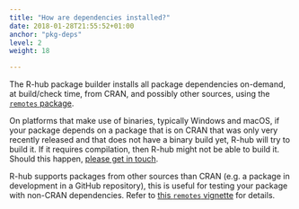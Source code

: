 ```yaml
---
title: "How are dependencies installed?"
date: 2018-01-28T21:55:52+01:00
anchor: "pkg-deps"
level: 2
weight: 18

---
```


The R-hub package builder installs all package dependencies on-demand, at build/check time, from CRAN,
and possibly other sources, using the [`remotes` package](https://remotes.r-lib.org/). 

On platforms that make use of binaries, typically Windows and macOS, if your package depends on a package that is on CRAN that was only very recently released and that does not have a binary build yet, R-hub will try to build it. If it requires compilation,
then R-hub might not be able to build it. Should this happen, [please get in touch](#pkg-dev-help).

R-hub supports packages from other sources than CRAN (e.g. a package in development in a GitHub repository), this is useful for
testing your package with non-CRAN dependencies. Refer to [this `remotes` vignette](https://remotes.r-lib.org/articles/dependencies.html) for
details.
